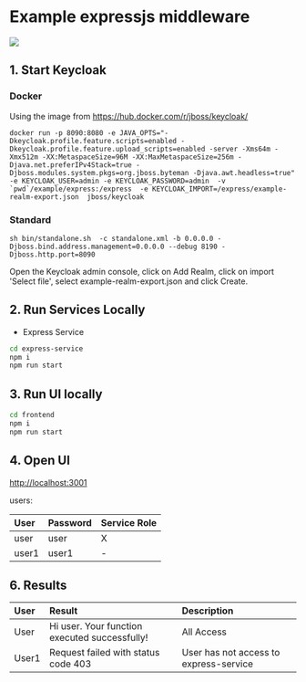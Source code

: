 # Example expressjs middleware
![](../../keycloak-cross-client-authentication3.png)

## 1. Start Keycloak

### Docker
Using the image from https://hub.docker.com/r/jboss/keycloak/
```
docker run -p 8090:8080 -e JAVA_OPTS="-Dkeycloak.profile.feature.scripts=enabled -Dkeycloak.profile.feature.upload_scripts=enabled -server -Xms64m -Xmx512m -XX:MetaspaceSize=96M -XX:MaxMetaspaceSize=256m -Djava.net.preferIPv4Stack=true -Djboss.modules.system.pkgs=org.jboss.byteman -Djava.awt.headless=true" -e KEYCLOAK_USER=admin -e KEYCLOAK_PASSWORD=admin  -v `pwd`/example/express:/express  -e KEYCLOAK_IMPORT=/express/example-realm-export.json  jboss/keycloak
```
###  Standard
```
sh bin/standalone.sh  -c standalone.xml -b 0.0.0.0 -Djboss.bind.address.management=0.0.0.0 --debug 8190 -Djboss.http.port=8090
```
Open the Keycloak admin console, click on Add Realm, click on import 'Select file', select example-realm-export.json and click Create.

## 2. Run Services Locally
- Express Service
```bash
cd express-service
npm i
npm run start
```

## 3. Run UI locally

```bash
cd frontend
npm i
npm run start
```

## 4. Open UI
[http://localhost:3001](http://localhost:3001)

users:

| User      | Password   | Service Role |
|:----------|:-----------|:-----------------|
| user      | user       | X                |
| user1     | user1      | -                |

## 6. Results

| User      | Result                                                                                                 | Description                                           |
|:----------|:-------------------------------------------------------------------------------------------------------|:------------------------------------------------------|
| User      |  Hi user. Your function executed successfully!                                                         | All Access                                            |
| User1     |  Request failed with status code 403                                                                   | User has not access to express-service                |
